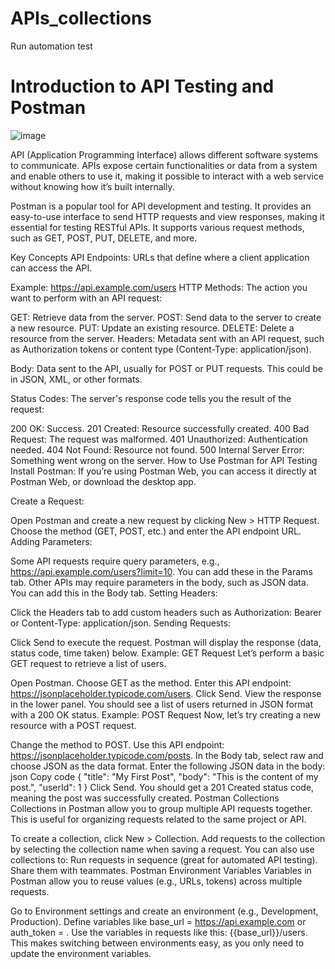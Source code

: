 # APIs_collections
Run automation test 


# Introduction to API Testing and Postman
![image](https://github.com/user-attachments/assets/d635632b-bd53-4338-abbc-4a2e6c72c90a)


API (Application Programming Interface) allows different software systems to communicate. APIs expose certain functionalities or data from a system and enable others to use it, making it possible to interact with a web service without knowing how it’s built internally.

Postman is a popular tool for API development and testing. It provides an easy-to-use interface to send HTTP requests and view responses, making it essential for testing RESTful APIs. It supports various request methods, such as GET, POST, PUT, DELETE, and more.

Key Concepts
API Endpoints: URLs that define where a client application can access the API.

Example: https://api.example.com/users
HTTP Methods: The action you want to perform with an API request:

GET: Retrieve data from the server.
POST: Send data to the server to create a new resource.
PUT: Update an existing resource.
DELETE: Delete a resource from the server.
Headers: Metadata sent with an API request, such as Authorization tokens or content type (Content-Type: application/json).

Body: Data sent to the API, usually for POST or PUT requests. This could be in JSON, XML, or other formats.

Status Codes: The server's response code tells you the result of the request:

200 OK: Success.
201 Created: Resource successfully created.
400 Bad Request: The request was malformed.
401 Unauthorized: Authentication needed.
404 Not Found: Resource not found.
500 Internal Server Error: Something went wrong on the server.
How to Use Postman for API Testing
Install Postman: If you’re using Postman Web, you can access it directly at Postman Web, or download the desktop app.

Create a Request:

Open Postman and create a new request by clicking New > HTTP Request.
Choose the method (GET, POST, etc.) and enter the API endpoint URL.
Adding Parameters:

Some API requests require query parameters, e.g., https://api.example.com/users?limit=10. You can add these in the Params tab.
Other APIs may require parameters in the body, such as JSON data. You can add this in the Body tab.
Setting Headers:

Click the Headers tab to add custom headers such as Authorization: Bearer <token> or Content-Type: application/json.
Sending Requests:

Click Send to execute the request. Postman will display the response (data, status code, time taken) below.
Example: GET Request
Let’s perform a basic GET request to retrieve a list of users.

Open Postman.
Choose GET as the method.
Enter this API endpoint: https://jsonplaceholder.typicode.com/users.
Click Send.
View the response in the lower panel. You should see a list of users returned in JSON format with a 200 OK status.
Example: POST Request
Now, let’s try creating a new resource with a POST request.

Change the method to POST.
Use this API endpoint: https://jsonplaceholder.typicode.com/posts.
In the Body tab, select raw and choose JSON as the data format.
Enter the following JSON data in the body:
json
Copy code
{
    "title": "My First Post",
    "body": "This is the content of my post.",
    "userId": 1
}
Click Send.
You should get a 201 Created status code, meaning the post was successfully created.
Postman Collections
Collections in Postman allow you to group multiple API requests together. This is useful for organizing requests related to the same project or API.

To create a collection, click New > Collection.
Add requests to the collection by selecting the collection name when saving a request.
You can also use collections to:
Run requests in sequence (great for automated API testing).
Share them with teammates.
Postman Environment Variables
Variables in Postman allow you to reuse values (e.g., URLs, tokens) across multiple requests.

Go to Environment settings and create an environment (e.g., Development, Production).
Define variables like base_url = https://api.example.com or auth_token = <token>.
Use the variables in requests like this: {{base_url}}/users.
This makes switching between environments easy, as you only need to update the environment variables.
